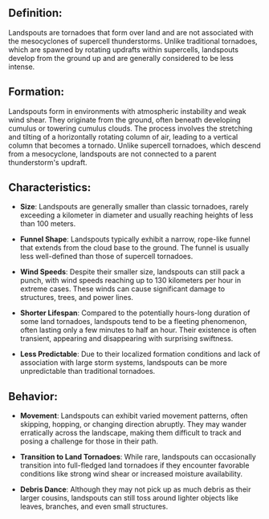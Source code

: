 ## Definition:
Landspouts are tornadoes that form over land and are not associated with the mesocyclones of supercell thunderstorms. Unlike traditional tornadoes, which are spawned by rotating updrafts within supercells, landspouts develop from the ground up and are generally considered to be less intense.

## Formation:
Landspouts form in environments with atmospheric instability and weak wind shear. They originate from the ground, often beneath developing cumulus or towering cumulus clouds. The process involves the stretching and tilting of a horizontally rotating column of air, leading to a vertical column that becomes a tornado. Unlike supercell tornadoes, which descend from a mesocyclone, landspouts are not connected to a parent thunderstorm's updraft.

## Characteristics:
- **Size**: Landspouts are generally smaller than classic tornadoes, rarely exceeding a kilometer in diameter and usually reaching heights of less than 100 meters.

- **Funnel Shape**: Landspouts typically exhibit a narrow, rope-like funnel that extends from the cloud base to the ground. The funnel is usually less well-defined than those of supercell tornadoes.

- **Wind Speeds**: Despite their smaller size, landspouts can still pack a punch, with wind speeds reaching up to 130 kilometers per hour in extreme cases. These winds can cause significant damage to structures, trees, and power lines.

- **Shorter Lifespan**: Compared to the potentially hours-long duration of some land tornadoes, landspouts tend to be a fleeting phenomenon, often lasting only a few minutes to half an hour. Their existence is often transient, appearing and disappearing with surprising swiftness.

- **Less Predictable**: Due to their localized formation conditions and lack of association with large storm systems, landspouts can be more unpredictable than traditional tornadoes.

## Behavior:
- **Movement**: Landspouts can exhibit varied movement patterns, often skipping, hopping, or changing direction abruptly. They may wander erratically across the landscape, making them difficult to track and posing a challenge for those in their path.

- **Transition to Land Tornadoes**: While rare, landspouts can occasionally transition into full-fledged land tornadoes if they encounter favorable conditions like strong wind shear or increased moisture availability.

- **Debris Dance**: Although they may not pick up as much debris as their larger cousins, landspouts can still toss around lighter objects like leaves, branches, and even small structures.